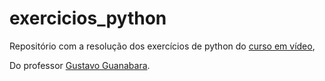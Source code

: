 # exercicios_python
Repositório com a resolução dos exercícios de python do [curso em vídeo](https://www.cursoemvideo.com/ "Home page do curso em vídeo"),

Do professor [Gustavo Guanabara](https://github.com/gustavoguanabara "GitHub do Professor Gustavo Guanabara").
